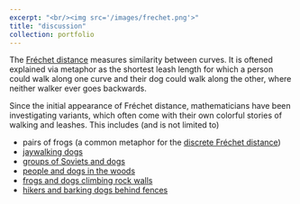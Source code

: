 ```yaml
---
excerpt: "<br/><img src='/images/frechet.png'>"
title: "discussion"
collection: portfolio
--- 
```

The [Fréchet distance](https://en.wikipedia.org/wiki/Fr%C3%A9chet_distance)
measures similarity between curves. It is oftened explained via metaphor as the
shortest leash length for which a person could walk along one curve and their
dog could walk along the other, where neither walker ever goes backwards.

Since the initial appearance of Fréchet distance, mathematicians have been
investigating variants, which often come with their own colorful stories of
walking and leashes. This includes (and is not limited to) 
<ul>
   <li> pairs of frogs (a common metaphor for the <a
   href="https://www.researchgate.net/profile/Thomas-Eiter-2/publication/228723178_Computing_Discrete_Frechet_Distance/links/5714d93908aebda86c0d1a7b/Computing-Discrete-Frechet-Distance.pdf"
   target="_blank">discrete Fréchet distance</a>)
    </li>
  <li>
    <a href="https://epubs.siam.org/doi/abs/10.1137/120865112" target="_blank">jaywalking dogs</a>
    </li>
  <li>
    <a href="https://link.springer.com/article/10.1007/s00454-017-9878-7"
    target="_blank">groups of Soviets and dogs</a>
    </li>
  <li>
    <a href="https://www.sciencedirect.com/science/article/pii/S0925772109000637"
    target="_blank">people and dogs in the woods</a>
    </li>
  <li>
    <a href="https://arxiv.org/abs/1906.08141"
    target="_blank">frogs and dogs climbing rock walls</a>
    </li>
  <li>
    <a href="https://arxiv.org/abs/2402.13159"
    target="_blank">hikers and barking dogs behind fences</a>
    </li>
</ul>

